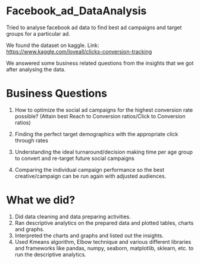 # Facebook_ad_DataAnalysis
Tried to analyse facebook ad data to find best ad campaigns and target groups for a particular ad.

We found the dataset on kaggle.
Link: https://www.kaggle.com/loveall/clicks-conversion-tracking

We answered some business related questions from the insights that we got after analysing the data.

# Business Questions

1. How to optimize the social ad campaigns for the highest conversion rate possible? (Attain best Reach to Conversion ratios/Click to Conversion ratios)

2. Finding the perfect target demographics with the appropriate click through rates

3. Understanding the ideal turnaround/decision making time per age group to convert and re-target future social campaigns

4. Comparing the individual campaign performance so the best creative/campaign can be run again with adjusted audiences.


# What we did?

1.    Did data cleaning and data preparing activities. 
2.    Ran descriptive analytics on the prepared data and plotted tables, charts and graphs.
3.    Interpreted the charts and graphs and listed out the insights.
4.   Used Kmeans algorithm, Elbow technique and various different libraries and frameworks like pandas, numpy, seaborn, matplotlib, sklearn, etc. to run the              descriptive analytics.

